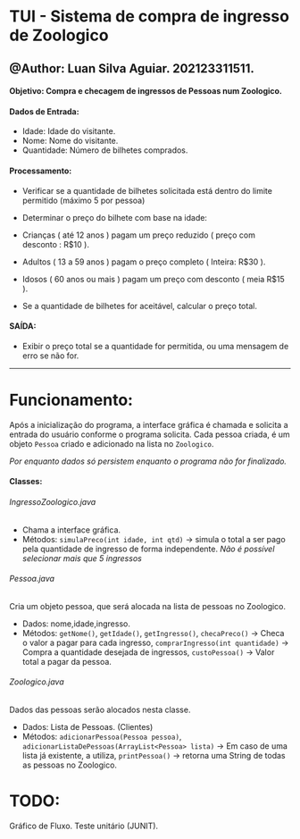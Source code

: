 # TUI - Sistema de compra de ingresso de Zoologico
@Author: Luan Silva Aguiar. 202123311511.
----
#### Objetivo: Compra e checagem de ingressos de Pessoas num Zoologico. 

#### Dados de Entrada:
- Idade: Idade do visitante.
- Nome: Nome do visitante.
- Quantidade: Número de bilhetes comprados.

#### Processamento:
- Verificar se a quantidade de bilhetes solicitada está dentro do limite permitido
(máximo 5 por pessoa)

- Determinar o preço do bilhete com base na idade:
 - Crianças ( até 12 anos ) pagam um preço reduzido ( preço com desconto : R$10 ).

 - Adultos ( 13 a 59 anos ) pagam o preço completo ( Inteira: R$30 ).

 - Idosos ( 60 anos ou mais ) pagam um preço com desconto ( meia R$15 ).

- Se a quantidade de bilhetes for aceitável, calcular o preço total.


#### SAÍDA:
- Exibir o preço total se a quantidade for permitida, ou uma mensagem de erro se não for.
------------

# Funcionamento:

Após a inicialização do programa, a interface gráfica é chamada e solicita a entrada do usuário conforme o programa solicita. Cada pessoa criada, é um objeto `Pessoa` criado e adicionado na lista no `Zoologico`.

*Por enquanto dados só persistem enquanto o programa não for finalizado.* 

#### Classes:
###### IngressoZoologico.java
- Chama a interface gráfica. 
- Métodos: `simulaPreco(int idade, int qtd)` -> simula o total a ser pago pela quantidade de ingresso de forma independente.
*Não é possível selecionar mais que 5 ingressos*

###### Pessoa.java
Cria um objeto pessoa, que será alocada na lista de pessoas no Zoologico.
- Dados: nome,idade,ingresso.
- Métodos: `getNome()`, `getIdade()`, `getIngresso()`, `checaPreco()` -> Checa o valor a pagar para cada ingresso, `comprarIngresso(int quantidade)` -> Compra a quantidade desejada de ingressos, `custoPessoa()` -> Valor total a pagar da pessoa.

###### Zoologico.java
Dados das pessoas serão alocados nesta classe.
- Dados: Lista de Pessoas. (Clientes)
- Métodos: `adicionarPessoa(Pessoa pessoa)`, `adicionarListaDePessoas(ArrayList<Pessoa> lista)` -> Em caso de uma lista já existente, a utiliza, `printPessoa()` -> retorna uma String de todas as pessoas no Zoologico.

# TODO: 
Gráfico de Fluxo.
Teste unitário (JUNIT).
